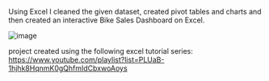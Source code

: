 Using Excel I cleaned the given dataset, created pivot tables and charts and then created an interactive Bike Sales Dashboard on Excel.

![image](https://github.com/HimashaK/Excel_Project/assets/90633056/c45c0f98-2e1b-4219-b7c5-f7bc43267457)

project created using the following excel tutorial series: https://www.youtube.com/playlist?list=PLUaB-1hjhk8HqnmK0gQhfmIdCbxwoAoys
